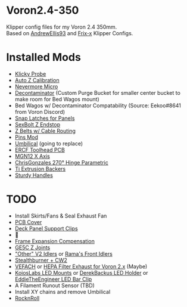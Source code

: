 # Voron2.4-350
Klipper config files for my Voron 2.4 350mm.<br/>
Based on [AndrewEllis93](https://github.com/AndrewEllis93/v2.247_backup_klipper_config) and [Frix-x](https://github.com/Frix-x/klipper-voron-V2) Klipper Configs.

# Installed Mods
- [Klicky Probe](https://github.com/jlas1/Klicky-Probe/tree/02c5707639638204c76da4f65cb996f872110407)
- [Auto Z Calibration](https://github.com/protoloft/klipper_z_calibration/tree/98ab818538b54665be48228ad91bf84cadaf4f44)
- [Nevermore Micro](https://github.com/nevermore3d/Nevermore_Micro/tree/d64850924dc42f219d68e1024835177646d3b2a6)
- [Decontaminator](https://github.com/VoronDesign/VoronUsers/tree/339227ec8bd193d72639cbd728d2432502244695/printer_mods/edwardyeeks/Decontaminator_Purge_Bucket_&_Nozzle_Scrubber) (Custom Purge Bucket for smaller center bucket to make room for Bed Wagos mount)
- Bed Wagos w/ Decontaminator Compatability (Source: Eekoo#8641 from Voron Discord)
- [Snap Latches for Panels](https://github.com/VoronDesign/VoronUsers/tree/194bd78df4ac53400f04a19356b0a9a3b5c7b4b5/printer_mods/richardjm/snap-latch-2020)
- [SexBolt Z Endstop](https://github.com/VoronDesign/VoronUsers/tree/3ebaabb9e87885f1a3e5f17747c3ae069e9403b2/printer_mods/hartk1213/Voron2.4_SexBolt_ZEndstop)
- [Z Belts w/ Cable Routing](https://github.com/VoronDesign/VoronUsers/tree/5c7d412297808190565d34b0373c5fd24f3db1a0/printer_mods/Akio/cable_routing_z_belt_cover)
- [Pins Mod](https://github.com/VoronDesign/VoronUsers/tree/ae7937dc0e5496f44d9f97e47b048d71f3db2af6/printer_mods/hartk1213/Voron2.4_Trident_Pins_Mod)
- [Umbilical](https://github.com/hartk1213/MISC/tree/8c26e7367d668e27a3202b225d07ca076e6ae7b6/Voron%20Mods/Voron%202/2.4/Voron2.4_umbilical_strain_relief) (going to replace)
- [ERCF Toolhead PCB](https://github.com/VoronDesign/Voron-Hardware/tree/5797914de019a71173cbe37800f70a8e735ccc02/Afterburner_Toolhead_PCB)
- [MGN12 X Axis](https://github.com/VoronDesign/VoronUsers/tree/9a087e3575e5272fe95d5402d5434ff6fa261645/printer_mods/arkeet/mgn12)
- [ChrisGonzales 270° Hinge Parametric](https://github.com/VoronDesign/VoronUsers/tree/master/printer_mods/chrisrgonzales/270_degree_hinge)
- [Ti Extrusion Backers](https://github.com/tanaes/whopping_Voron_mods/tree/82915fb4564a4f73cb0421a34d64296406205d0d/extrusion_backers)
- [Sturdy Handles](https://github.com/VoronDesign/VoronUsers/tree/master/printer_mods/jeoje/Sturdy_Handles)

# TODO
- Install Skirts/Fans & Seal Exhaust Fan
- [PCB Cover](https://github.com/craxoor/VoronMods/tree/master/PCB%20Cover)
- [Deck Panel Support Clips](https://github.com/VoronDesign/VoronUsers/tree/master/printer_mods/wile-e1/Deck_Panel_Support_Clips)
- 🥣
- [Frame Expansion Compensation](https://github.com/tanaes/whopping_Voron_mods/tree/main/docs/frame_expansion)
- [GE5C Z Joints](https://github.com/tanaes/whopping_Voron_mods/tree/main/GE5C/mods/garyd9)
- ["Other" V2 Idlers](https://github.com/selliott79/Other-V2-Idlers) or [Rama's Front Idlers](https://github.com/Ramalama2/Voron-2-Mods/tree/main/Front_Idlers)
- [Stealthburner + CW2](https://github.com/VoronDesign/Voron-Afterburner/tree/sb-beta)
- [VEFACH](https://github.com/VoronDesign/VoronUsers/tree/master/printer_mods/KevinAkaSam/VEFACH) or [HEPA Filter Exhaust for Voron 2.x](https://github.com/marcdebruijn/VoronUsers/tree/Voron-1.x/2.x-HEPA-Filter-Exhaust/printer_mods/dePrintinator/HEPA_Filter_Exhaust) (Maybe)
- [KoiosLabs LED Mounts](https://github.com/VoronDesign/VoronUsers/tree/master/printer_mods/Koios/LED_Mounts) or [DerekBackus LED Holder](https://github.com/VoronDesign/VoronUsers/tree/master/printer_mods/DerekBackus/LED_Holder) or [EddieTheEngineer LED Bar Clip](https://github.com/VoronDesign/VoronUsers/tree/master/printer_mods/eddie/LED_Bar_Clip)
- A Filament Runout Sensor (TBD)
- Install XY chains and remove Umbilical
- [RocknRoll](https://github.com/RockNLol/VoronUsers/tree/eff1700ed60e3479673e59527f5bba1126dbc4df/printer_mods/RockNLol/RockNRoll)
